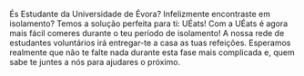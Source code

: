 És Estudante da Universidade de Évora? Infelizmente encontraste em isolamento? Temos a solução perfeita para ti: UÉats!
Com a UÉats é agora mais fácil comeres durante o teu período de isolamento! A nossa rede de estudantes voluntários irá entregar-te a casa as tuas refeições. Esperamos realmente que não te falte nada durante esta fase mais complicada e, quem sabe te juntes a nós para ajudares o próximo.
